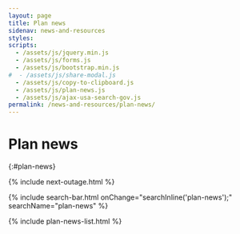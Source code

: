 ```yaml
---
layout: page
title: Plan news
sidenav: news-and-resources
styles:
scripts:
  - /assets/js/jquery.min.js
  - /assets/js/forms.js
  - /assets/js/bootstrap.min.js
#  - /assets/js/share-modal.js
  - /assets/js/copy-to-clipboard.js
  - /assets/js/plan-news.js
  - /assets/js/ajax-usa-search-gov.js
permalink: /news-and-resources/plan-news/
---
```


# Plan news
{:#plan-news}

{% include next-outage.html %}

<section class="plan-news" markdown="1">
{% include search-bar.html  onChange="searchInline('plan-news');" searchName="plan-news" %}
</section>

{% include plan-news-list.html %}
